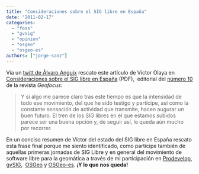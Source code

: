 ```yaml
---
title: "Consideraciones sobre el SIG libre en España"
date: "2011-02-17"
categories: 
  - "foss"
  - "gvsig"
  - "opinion"
  - "osgeo"
  - "osgeo-es"
authors: ["jorge-sanz"]
---
```


Vía un [twitt de Álvaro Anguix](http://twitter.com/AlvaroAnguix/status/38154145751900160) rescato este artículo de Víctor Olaya en [Consideraciones sobre el SIG libre en España](http://geofocus.rediris.es/2010/Editorial2_2010.pdf) (PDF),  editorial del [número 10](http://geofocus.rediris.es/articulos2010.html) de la revista _Geofocus:_

> Y si algo me parece claro tras este tiempo es que la intensidad de todo ese movimiento, del que he sido testigo y partícipe, así como la constante sensación de actividad que transmite, hacen augurar un buen futuro. El tren de los SIG libres en el que estamos subidos parece ser una buena opción y, de seguir así, le queda aún mucho por recorrer.

En un conciso resumen de Víctor del estado del SIG libre en España rescato esta frase final porque me siento identificado, como partícipe también de aquellas primeras jornadas de SIG Libre y en general del movimiento de software libre para la geomática a través de mi participación en [Prodevelop](http://www.prodevelop.es), [gvSIG](http://www.gvsig.org),  [OSGeo](http://www.osgeo.org) y [OSGeo-es](http://es.osgeo.org). **¡Y lo que nos queda!**
